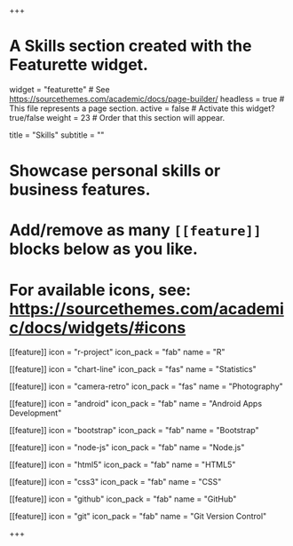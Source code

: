 +++

# A Skills section created with the Featurette widget.

widget = "featurette" # See https://sourcethemes.com/academic/docs/page-builder/
headless = true # This file represents a page section.
active = false # Activate this widget? true/false
weight = 23 # Order that this section will appear.

title = "Skills"
subtitle = ""

# Showcase personal skills or business features.

#

# Add/remove as many `[[feature]]` blocks below as you like.

#

# For available icons, see: https://sourcethemes.com/academic/docs/widgets/#icons

[[feature]]
icon = "r-project"
icon_pack = "fab"
name = "R"

[[feature]]
icon = "chart-line"
icon_pack = "fas"
name = "Statistics"

[[feature]]
icon = "camera-retro"
icon_pack = "fas"
name = "Photography"

[[feature]]
icon = "android"
icon_pack = "fab"
name = "Android Apps Development"

[[feature]]
icon = "bootstrap"
icon_pack = "fab"
name = "Bootstrap"

[[feature]]
icon = "node-js"
icon_pack = "fab"
name = "Node.js"

[[feature]]
icon = "html5"
icon_pack = "fab"
name = "HTML5"

[[feature]]
icon = "css3"
icon_pack = "fab"
name = "CSS"

[[feature]]
icon = "github"
icon_pack = "fab"
name = "GitHub"

[[feature]]
icon = "git"
icon_pack = "fab"
name = "Git Version Control"


+++
